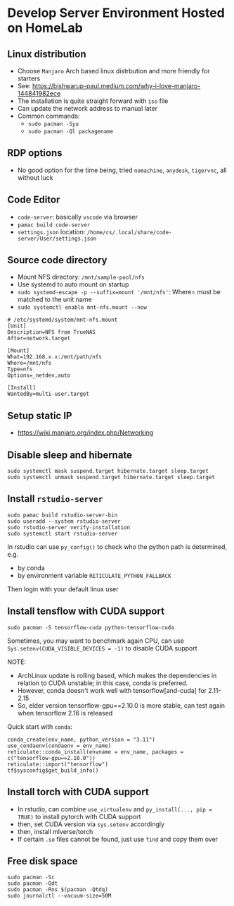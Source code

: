 # Develop Server Environment Hosted on HomeLab

## Linux distribution

- Choose `Manjaro` Arch based linux distrbution and more friendly for starters
- See: https://bishwarup-paul.medium.com/why-i-love-manjaro-144841982ece
- The installation is quite straight forward with `iso` file
- Can update the network address to manual later
- Common commands:
  - `sudo pacman -Syu`
  - `sudo pacman -Ql packagename`

## RDP options

- No good option for the time being, tried `nomachine`, `anydesk`, `tigervnc`, all without luck

## Code Editor

- `code-server`: basically `vscode` via browser
- `pamac build code-server`
- `settings.json` location: `/home/cs/.local/share/code-server/User/settings.json`

## Source code directory

- Mount NFS directory: `/mnt/sample-pool/nfs`
- Use systemd to auto mount on startup
- `sudo systemd-escape -p --suffix=mount '/mnt/nfs'`: Where= must be matched to the unit name
- `sudo systemctl enable mnt-nfs.mount --now`

```
# /etc/systemd/system/mnt-nfs.mount
[Unit]
Description=NFS from TrueNAS
After=network.target

[Mount]
What=192.168.x.x:/mnt/path/nfs
Where=/mnt/nfs
Type=nfs
Options=_netdev,auto

[Install]
WantedBy=multi-user.target
```

## Setup static IP

- https://wiki.manjaro.org/index.php/Networking

## Disable sleep and hibernate

```
sudo systemctl mask suspend.target hibernate.target sleep.target
sudo systemctl unmask suspend.target hibernate.target sleep.target
```

## Install `rstudio-server`

```
sudo pamac build rstudio-server-bin
sudo useradd --system rstudio-server
sudo rstudio-server verify-installation
sudo systemctl start rstudio-server
```

In rstudio can use `py_config()` to check who the python path is determined, e.g.

- by conda
- by environment variable `RETICULATE_PYTHON_FALLBACK`

Then login with your default linux user

## Install tensflow with CUDA support

```
sudo pacman -S tensorflow-cuda python-tensorflow-cuda
```

Sometimes, you may want to benchmark again CPU, can use `Sys.setenv(CUDA_VISIBLE_DEVICES = -1)` to disable CUDA support

NOTE: 

- ArchLinux update is rolling based, which makes the dependencies in relation to CUDA unstable; in this case, conda is preferred. 
- However, conda doesn't work well with tensorflow[and-cuda] for 2.11-2.15
- So, elder version tensorflow-gpu==2.10.0 is more stable, can test again when tensorflow 2.16 is released

Quick start with `conda`:

```
conda_create(env_name, python_version = "3.11")
use_condaenv(condaenv = env_name)
reticulate::conda_install(envname = env_name, packages = c("tensorflow-gpu==2.10.0"))
reticulate::import("tensorflow")
tf$sysconfig$get_build_info()
```

## Install torch with CUDA support

- In rstudio, can combine `use_virtualenv` and `py_install(..., pip = TRUE)` to install pytorch with CUDA support
- then, set CUDA version via `sys.setenv` accordingly
- then, install mlverse/torch
- If certain `.so` files cannot be found, just use `find` and copy them over

## Free disk space

```
sudo pacman -Sc
sudo pacman -Qdt
sudo pacman -Rns $(pacman -Qtdq)
sudo journalctl --vacuum-size=50M
```
